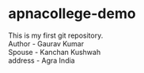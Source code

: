 # apnacollege-demo
This is my first git repository.
<br>
Author - Gaurav Kumar
<br>
Spouse - Kanchan Kushwah
<br>
address - Agra India

